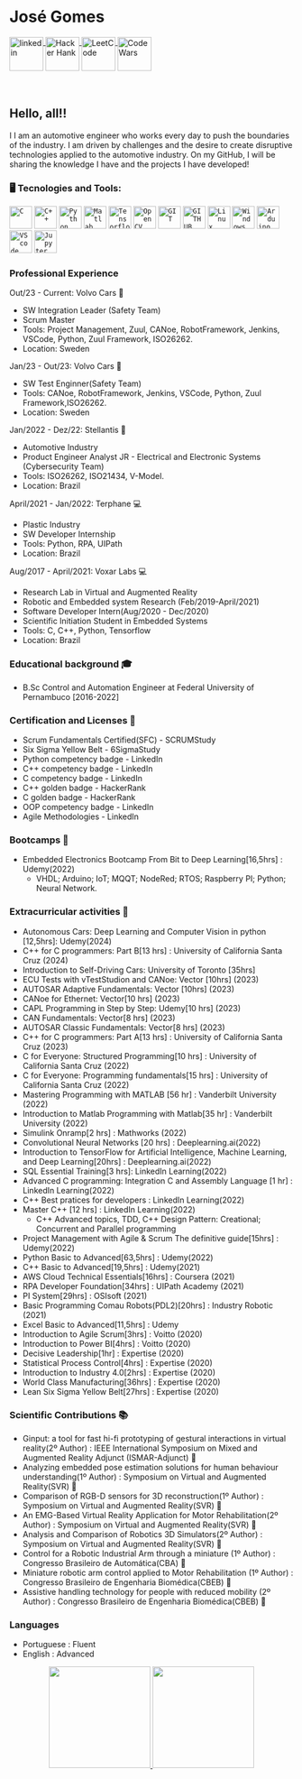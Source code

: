<!--
### Hi there 👋
<img align="right" width="250px" style="margin-top:-20px" src="https://i.ibb.co/H2Vnn9B/photo-2021-12-23-11-04-10-removebg-preview.png">
-->
</br>
</br>

<div dsplay="inline-block">
 
 <h1 align="left">José Gomes</h1>
  <a href="https://www.linkedin.com/in/jos%C3%A9-gomes-23b9a3170/">
    <img width="60px" src="https://t.ctcdn.com.br/09Y6BbLFxNn7XGCYRGzEI0p0oy8=/400x400/smart/filters:format(webp)/i490027.jpeg" alt="linkedin" style="vertical-align:top;">
  </a>
  <a href="https://www.hackerrank.com/jgsnto_sd">
      <img width="60px" src="https://upload.wikimedia.org/wikipedia/commons/thumb/4/40/HackerRank_Icon-1000px.png/600px-HackerRank_Icon-1000px.png" alt="Hacker Hank" style="vertical-align:top;">
  </a>
 <a href="https://leetcode.com/JGSNTO/">
    <img width="60px" src="https://upload.wikimedia.org/wikipedia/commons/1/19/LeetCode_logo_black.png" alt="LeetCode" style="vertical-align:top;">
  </a>
 <a href="https://www.codewars.com/users/JGSNETO">
    <img width="60px" src="https://user-images.githubusercontent.com/95002393/193584904-f0673311-a2bd-4e4c-9236-5ac43c395a64.png" alt="Code Wars" style="vertical-align:top;">
  </a>
  
</div>
</br>
</br>

## Hello, all!!

I I am an automotive engineer who works every day to push the boundaries of the industry. I am driven by challenges and the desire to create disruptive technologies applied to the automotive industry. On my GitHub, I will be sharing the knowledge I have and the projects I have developed!

### 🖥️ Tecnologies and Tools: 

<code><img width="40px" src="https://cdn.jsdelivr.net/gh/devicons/devicon/icons/c/c-original.svg" title = "C"/></code>
<code><img width="40px" src="https://cdn.jsdelivr.net/gh/devicons/devicon/icons/cplusplus/cplusplus-original.svg" title = "C++"/></code>
<code><img width="40px" src="https://cdn.jsdelivr.net/gh/devicons/devicon/icons/python/python-original.svg" title = "Python"/></code>
<code><img width="40px" src="https://cdn.jsdelivr.net/gh/devicons/devicon/icons/matlab/matlab-original.svg" title = "Matlab"/></code>
<code><img width="40px" src="https://cdn.jsdelivr.net/gh/devicons/devicon/icons/tensorflow/tensorflow-original.svg" title= "Tensorflow"/></code>
<code><img width="40px" src="https://cdn.jsdelivr.net/gh/devicons/devicon@latest/icons/opencv/opencv-original.svg" title= "OpenCV"/></code>
<code><img width="40px" src="https://cdn.jsdelivr.net/gh/devicons/devicon/icons/git/git-original.svg" title = "GIT"/></code>
<code><img width="40px" src="https://cdn.jsdelivr.net/gh/devicons/devicon/icons/github/github-original.svg" title = "GITHUB"/></code>
<code><img width="40px" src="https://cdn.jsdelivr.net/gh/devicons/devicon/icons/linux/linux-original.svg" title = "Linux"/></code>
<code><img width="40px" src="https://cdn.jsdelivr.net/gh/devicons/devicon@latest/icons/windows11/windows11-original.svg" title = "Windows"/></code>
<code><img width="40px" src="https://cdn.jsdelivr.net/gh/devicons/devicon/icons/arduino/arduino-original.svg" title = "Arduino"/></code>
<code><img width="40px" src="https://cdn.jsdelivr.net/gh/devicons/devicon/icons/vscode/vscode-original.svg" title = "VScode"/></code>
<code><img width="40px" src="https://cdn.jsdelivr.net/gh/devicons/devicon@latest/icons/jupyter/jupyter-original-wordmark.svg" title = "Jupyter"/></code>


### Professional Experience 
Out/23 - Current: Volvo Cars 🚗
- SW Integration Leader (Safety Team)
- Scrum Master
- Tools: Project Management, Zuul, CANoe, RobotFramework, Jenkins, VSCode, Python, Zuul Framework, ISO26262.
- Location: Sweden
 
Jan/23 - Out/23: Volvo Cars 🚗
- SW Test Enginner(Safety Team)
- Tools: CANoe, RobotFramework, Jenkins, VSCode, Python, Zuul Framework,ISO26262.
- Location: Sweden

Jan/2022 - Dez/22: Stellantis 🚗
- Automotive Industry 
- Product Engineer Analyst JR - Electrical and Electronic Systems (Cybersecurity Team)
- Tools: ISO26262, ISO21434, V-Model.
- Location: Brazil

April/2021 - Jan/2022: Terphane 💻
- Plastic Industry
- SW Developer Internship 
- Tools: Python, RPA, UIPath
- Location: Brazil

Aug/2017 - April/2021: Voxar Labs 💻
- Research Lab in Virtual and Augmented Reality
- Robotic and Embedded system Research (Feb/2019-April/2021) 
- Software Developer Intern(Aug/2020 - Dec/2020)
- Scientific Initiation Student in Embedded Systems
- Tools: C, C++, Python, Tensorflow
- Location: Brazil

### Educational background 🎓
- B.Sc Control and Automation Engineer at Federal University of Pernambuco [2016-2022] 

### Certification and Licenses 📑
- Scrum Fundamentals Certified(SFC) - SCRUMStudy
- Six Sigma Yellow Belt - 6SigmaStudy
- Python competency badge - LinkedIn
- C++ competency badge - LinkedIn
- C competency badge - LinkedIn
- C++ golden badge - HackerRank
- C golden badge - HackerRank
- OOP competency badge - LinkedIn
- Agile Methodologies - LinkedIn

### Bootcamps 📘
- Embedded Electronics Bootcamp From Bit to Deep Learning[16,5hrs] : Udemy(2022) 
  - VHDL; Arduino; IoT; MQQT; NodeRed; RTOS; Raspberry PI; Python; Neural Network.
### Extracurricular activities 📔
- Autonomous Cars: Deep Learning and Computer Vision in python [12,5hrs]: Udemy(2024)
- C++ for C programmers: Part B[13 hrs] : University of California Santa Cruz (2024)
- Introduction to Self-Driving Cars: University of Toronto [35hrs]
- ECU Tests with vTestStudion and CANoe: Vector [10hrs] (2023)
- AUTOSAR Adaptive Fundamentals: Vector [10hrs] (2023)
- CANoe for Ethernet: Vector[10 hrs] (2023) 
- CAPL Programming in Step by Step: Udemy[10 hrs] (2023)
- CAN Fundamentals: Vector[8 hrs] (2023)
- AUTOSAR Classic Fundamentals: Vector[8 hrs] (2023) 
- C++ for C programmers: Part A[13 hrs] : University of California Santa Cruz (2023)
- C for Everyone: Structured Programming[10 hrs] : University of California Santa Cruz (2022)
- C for Everyone: Programming fundamentals[15 hrs] : University of California Santa Cruz (2022)
- Mastering Programming with MATLAB [56 hr] : Vanderbilt University (2022)
- Introduction to Matlab Programming with Matlab[35 hr] : Vanderbilt University (2022)
- Simulink Onramp[2 hrs] : Mathworks (2022)
- Convolutional Neural Networks [20 hrs] : Deeplearning.ai(2022) 
- Introduction to TensorFlow for Artificial Intelligence, Machine Learning, and Deep Learning[20hrs] : Deeplearning.ai(2022) 
- SQL Essential Training[3 hrs]: LinkedIn Learning(2022)
- Advanced C programming: Integration C and Assembly Language [1 hr] : LinkedIn Learning(2022)
- C++ Best pratices for developers : LinkedIn Learning(2022)
- Master C++ [12 hrs] : LinkedIn Learning(2022)
  - C++ Advanced topics, TDD, C++ Design Pattern: Creational;  Concurrent and Parallel programming 
- Project Management with Agile & Scrum The definitive guide[15hrs] : Udemy(2022)
- Python Basic to Advanced[63,5hrs] : Udemy(2022)
- C++ Basic to Advanced[19,5hrs] : Udemy(2021) 
- AWS Cloud Technical Essentials[16hrs] : Coursera (2021)
- RPA Developer Foundation[34hrs] : UIPath Academy (2021)
- PI System[29hrs] : OSIsoft (2021)
- Basic Programming Comau Robots(PDL2)[20hrs] : Industry Robotic (2021)
- Excel Basic to Advanced[11,5hrs] : Udemy
- Introduction to Agile Scrum[3hrs] : Voitto (2020)
- Introduction to Power BI[4hrs] : Voitto (2020)
- Decisive Leadership[1hr] : Expertise (2020)
- Statistical Process Control[4hrs] : Expertise (2020)
- Introduction to Industry 4.0[2hrs] : Expertise (2020)
- World Class Manufacturing[36hrs] : Expertise (2020)
- Lean Six Sigma Yellow Belt[27hrs] : Expertise (2020)

### Scientific Contributions 📚
- Ginput: a tool for fast hi-fi prototyping of gestural interactions in virtual reality(2º Author) : IEEE International Symposium on Mixed and Augmented Reality Adjunct (ISMAR-Adjunct) 🥈
- Analyzing embedded pose estimation solutions for human behaviour understanding(1º Author) : Symposium on Virtual and Augmented Reality(SVR) 🥇
- Comparison of RGB-D sensors for 3D reconstruction(1º Author) : Symposium on Virtual and Augmented Reality(SVR) 🥇
- An EMG-Based Virtual Reality Application for Motor Rehabilitation(2º Author) : Symposium on Virtual and Augmented Reality(SVR) 🥈
- Analysis and Comparison of Robotics 3D Simulators(2º Author) : Symposium on Virtual and Augmented Reality(SVR) 🥈
- Control for a Robotic Industrial Arm through a miniature (1º Author) : Congresso Brasileiro de Automática(CBA) 🥇
- Miniature robotic arm control applied to Motor Rehabilitation (1º Author) : Congresso Brasileiro de Engenharia Biomédica(CBEB) 🥇
- Assistive handling technology for people with reduced mobility (2º Author) : Congresso Brasileiro de Engenharia Biomédica(CBEB) 🥈

### Languages

- Portuguese : Fluent
- English : Advanced

<p align="center">
<a href="https://github.com/JGSNETO">
  <img height="180em" src="https://github-readme-stats-eight-theta.vercel.app/api?username=JGSNETO&show_icons=true&theme=algolia&include_all_commits=true&count_private=true"/>
  <img height="180em" src="https://github-readme-stats-eight-theta.vercel.app/api/top-langs/?username=JGSNETO&layout=compact&langs_count=8&theme=algolia"/>
</a>
</p>
<!--
**JGSNETO/JGSNETO** is a ✨ _special_ ✨ repository because its `README.md` (this file) appears on your GitHub profile.

Here are some ideas to get you started:

- 🔭 I’m currently working on Stellantis
- 🌱 I’m currently learning ...
- 👯 I’m looking to collaborate on ...
- 🤔 I’m looking for help with ...
- 💬 Ask me about ...
- 📫 How to reach me: ...
- 😄 Pronouns: ...
- ⚡ Fun fact: ...
-->
